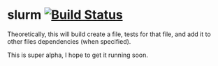slurm [![Build Status](http://img.shields.io/travis-ci/wlabranche/cast.svg?branch=master&style=flat)](https://travis-ci.org/wlabranche/cast)
====
Theoretically, this will build create a file, tests for that file, and add it to other files dependencies (when specified).

This is super alpha, I hope to get it running soon.
